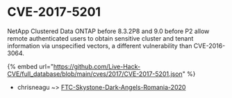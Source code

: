 # CVE-2017-5201

NetApp Clustered Data ONTAP before 8.3.2P8 and 9.0 before P2 allow remote authenticated users to obtain sensitive cluster and tenant information via unspecified vectors, a different vulnerability than CVE-2016-3064.

{% embed url="https://github.com/Live-Hack-CVE/full_database/blob/main/cves/2017/CVE-2017-5201.json" %}


* chrisneagu ~> [FTC-Skystone-Dark-Angels-Romania-2020](https://zeste.alice-snow.ru/2017/database/cve-2017-5201/ftc-skystone-dark-angels-romania-2020-chrisneagu)